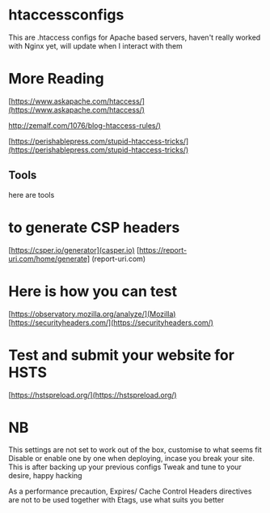 # htaccessconfigs

This are .htaccess configs for Apache based servers, haven't really worked with Nginx yet, will update when I interact with them

# More Reading

[https://www.askapache.com/htaccess/](https://www.askapache.com/htaccess/)

[http://zemalf.com/1076/blog-htaccess-rules/)](http://zemalf.com/1076/blog-htaccess-rules/)

[https://perishablepress.com/stupid-htaccess-tricks/](https://perishablepress.com/stupid-htaccess-tricks/)

## Tools
here are tools 

# to generate CSP headers
[https://csper.io/generator](casper.io)
[https://report-uri.com/home/generate] (report-uri.com)

# Here is how you can test
[https://observatory.mozilla.org/analyze/](Mozilla)
[https://securityheaders.com/](https://securityheaders.com/)

# Test and submit your website for HSTS
[https://hstspreload.org/](https://hstspreload.org/)



# NB
This settings are not set to work out of the box, customise to what seems fit
Disable or enable one by one when deploying, incase you break your site. This is after backing up your previous configs
Tweak and tune to your desire, happy hacking

As a performance precaution, Expires/ Cache Control Headers directives are not to be used together with Etags, use what suits you better
